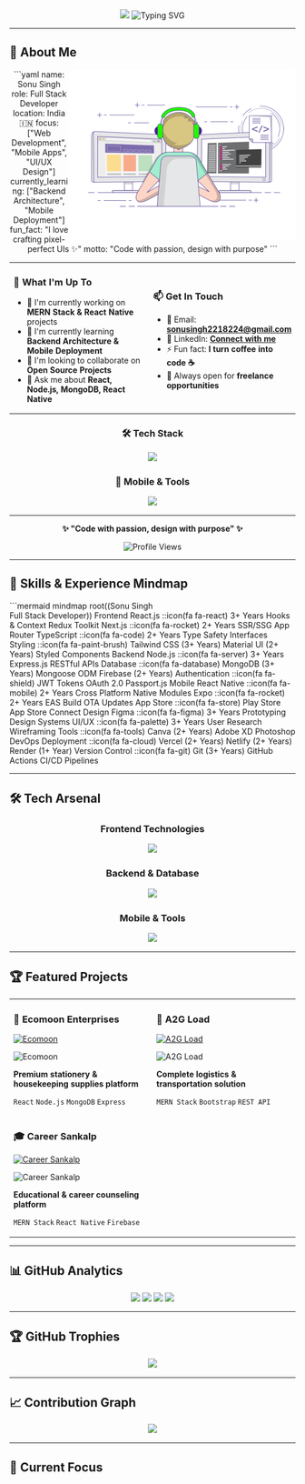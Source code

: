 <div align="center">
  
<!-- Animated Header -->
<img src="https://capsule-render.vercel.app/api?type=waving&color=gradient&customColorList=6,11,20&height=180&section=header&text=Sonu%20Singh&fontSize=42&fontColor=fff&animation=twinkling&fontAlignY=32&desc=Full%20Stack%20Developer%20%7C%20UI/UX%20Enthusiast&descAlignY=51&descAlign=50"/>

<!-- Typing Animation -->
<img src="https://readme-typing-svg.herokuapp.com?font=Fira+Code&size=28&duration=3000&pause=1000&color=2E9EF7&center=true&vCenter=true&width=600&lines=Welcome+to+my+GitHub+Profile!;Full+Stack+Developer+%F0%9F%9A%80;MERN+Stack+%2B+React+Native;UI%2FUX+Designer+%F0%9F%8E%A8;Building+Amazing+Digital+Experiences" alt="Typing SVG" />

</div>

---

## 🚀 About Me

<img align="right" alt="Coding" width="400" src="https://raw.githubusercontent.com/devSouvik/devSouvik/master/gif3.gif">


<div align="center">

\`\`\`yaml
name: Sonu Singh
role: Full Stack Developer
location: India 🇮🇳
focus: ["Web Development", "Mobile Apps", "UI/UX Design"]
currently_learning: ["Backend Architecture", "Mobile Deployment"]
fun_fact: "I love crafting pixel-perfect UIs ✨"
motto: "Code with passion, design with purpose"
\`\`\`

</div>

<table>
<tr>
<td width="50%">

### 🚀 What I'm Up To

- 🔭 I'm currently working on **MERN Stack & React Native** projects
- 🌱 I'm currently learning **Backend Architecture & Mobile Deployment**
- 👯 I'm looking to collaborate on **Open Source Projects**
- 💬 Ask me about **React, Node.js, MongoDB, React Native**

</td>
<td width="50%">

### 📫 Get In Touch

- 📧 Email: **[sonusingh2218224@gmail.com](mailto:sonusingh2218224@gmail.com)**
- 💼 LinkedIn: **[Connect with me](https://www.linkedin.com/in/sonusingh001/)**
- ⚡ Fun fact: **I turn coffee into code ☕**
- 🎯 Always open for **freelance opportunities**

</td>
</tr>
</table>
<div align="center">

### 🛠️ Tech Stack

<img src="https://skillicons.dev/icons?i=react,nodejs,mongodb,express,javascript,typescript,tailwind,figma" />

### 📱 Mobile & Tools

<img src="https://skillicons.dev/icons?i=react,expo,firebase,git,github,vscode,postman,vercel" />

</div>

---

<div align="center">

**✨ "Code with passion, design with purpose" ✨**

<img src="https://komarev.com/ghpvc/?username=sonusingh2218224&label=Profile%20Views&color=0e75b6&style=flat" alt="Profile Views" />

</div>

---

## 🧠 Skills & Experience Mindmap

\`\`\`mermaid
mindmap
  root((Sonu Singh<br/>Full Stack Developer))
    Frontend
      React.js
        ::icon(fa fa-react)
        3+ Years
        Hooks & Context
        Redux Toolkit
      Next.js
        ::icon(fa fa-rocket)
        2+ Years
        SSR/SSG
        App Router
      TypeScript
        ::icon(fa fa-code)
        2+ Years
        Type Safety
        Interfaces
      Styling
        ::icon(fa fa-paint-brush)
        Tailwind CSS (3+ Years)
        Material UI (2+ Years)
        Styled Components
    Backend
      Node.js
        ::icon(fa fa-server)
        3+ Years
        Express.js
        RESTful APIs
      Database
        ::icon(fa fa-database)
        MongoDB (3+ Years)
        Mongoose ODM
        Firebase (2+ Years)
      Authentication
        ::icon(fa fa-shield)
        JWT Tokens
        OAuth 2.0
        Passport.js
    Mobile
      React Native
        ::icon(fa fa-mobile)
        2+ Years
        Cross Platform
        Native Modules
      Expo
        ::icon(fa fa-rocket)
        2+ Years
        EAS Build
        OTA Updates
      App Store
        ::icon(fa fa-store)
        Play Store
        App Store Connect
    Design
      Figma
        ::icon(fa fa-figma)
        3+ Years
        Prototyping
        Design Systems
      UI/UX
        ::icon(fa fa-palette)
        3+ Years
        User Research
        Wireframing
      Tools
        ::icon(fa fa-tools)
        Canva (2+ Years)
        Adobe XD
        Photoshop
    DevOps
      Deployment
        ::icon(fa fa-cloud)
        Vercel (2+ Years)
        Netlify (2+ Years)
        Render (1+ Year)
      Version Control
        ::icon(fa fa-git)
        Git (3+ Years)
        GitHub Actions
        CI/CD Pipelines

</div>


---

## 🛠️ Tech Arsenal

<div align="center">

### Frontend Technologies
<p>
  <img src="https://skillicons.dev/icons?i=html,css,js,ts,react,nextjs,tailwind,bootstrap,sass,figma" />
</p>

### Backend & Database
<p>
  <img src="https://skillicons.dev/icons?i=nodejs,express,mongodb,firebase,mysql,postgresql" />
</p>

### Mobile & Tools
<p>
  <img src="https://skillicons.dev/icons?i=react,git,github,vscode,vercel,netlify,postman,docker" />
</p>

</div>

---

## 🏆 Featured Projects

<div align="center">

<table>
<tr>
<td width="50%">

### 🌟 Ecomoon Enterprises
[![Ecomoon](https://img.shields.io/badge/🔗_Live_Demo-37a779?style=for-the-badge)](https://www.thesmartcab.in/)

<img src="https://res.cloudinary.com/dyg9hizdr/image/upload/v1754503101/github/ecomoon_tdeh1z.png" width="100%" alt="Ecomoon"/>

**Premium stationery & housekeeping supplies platform**

`React` `Node.js` `MongoDB` `Express`

</td>
<td width="50%">

### 🚛 A2G Load
[![A2G Load](https://img.shields.io/badge/🔗_Live_Demo-FF6B6B?style=for-the-badge)](https://a2gload.com/)

<img src="https://res.cloudinary.com/dyg9hizdr/image/upload/v1754501913/github/Frame_1171276413_vsyqgt.png" width="100%" alt="A2G Load"/>

**Complete logistics & transportation solution**

`MERN Stack` `Bootstrap` `REST API`

</td>
</tr>
<tr>
<td width="50%">

### 🎓 Career Sankalp
[![Career Sankalp](https://img.shields.io/badge/🔗_Live_Demo-4ECDC4?style=for-the-badge)](https://careersankalp.in/)

<img src="https://res.cloudinary.com/dyg9hizdr/image/upload/v1754501913/github/Frame_1171276424_s9pemd.png" width="100%" alt="Career Sankalp"/>

**Educational & career counseling platform**

`MERN Stack` `React Native` `Firebase`

</td>

</tr>
</table>

</div>

---

## 📊 GitHub Analytics

<div align="center">
  
<img width="49%" src="https://github-readme-stats.vercel.app/api?username=sonusingh2218224&show_icons=true&theme=tokyonight&hide_border=true&count_private=true" />
<img width="49%" src="https://github-readme-streak-stats.herokuapp.com/?user=sonusingh2218224&theme=tokyonight&hide_border=true" />

<img width="49%" src="https://github-readme-stats.vercel.app/api/top-langs/?username=sonusingh2218224&layout=compact&theme=tokyonight&hide_border=true" />
<img width="49%" src="https://github-readme-activity-graph.vercel.app/graph?username=sonusingh2218224&theme=tokyo-night&hide_border=true&area=true" />

</div>

---

## 🏆 GitHub Trophies

<div align="center">
  <img src="https://github-profile-trophy.vercel.app/?username=sonusingh2218224&theme=tokyonight&no-frame=true&no-bg=true&margin-w=4&row=2&column=4" />
</div>

---

## 📈 Contribution Graph

<div align="center">
  <img src="https://github-readme-activity-graph.vercel.app/graph?username=sonusingh2218224&custom_title=Sonu's%20GitHub%20Activity%20Graph&bg_color=1a1b27&color=38bdae&line=70a5fd&point=bf91f3&area=true&hide_border=true" />
</div>

---

## 🎯 Current Focus

<div align="center">


